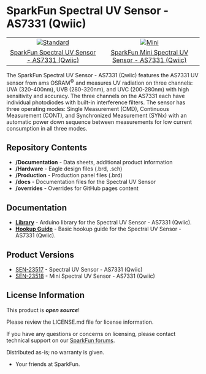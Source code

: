 SparkFun Spectral UV Sensor - AS7331 (Qwiic) 
========================================

<table class="table table-hover table-striped table-bordered">
    <tr align="center">
        <td><a href="https://www.sparkfun.com/products/23517"><img src="https://cdn.sparkfun.com/r/600-600/assets/parts/2/3/8/0/8/23517-Spectral-UV-Sensor_Feature.jpg" alt="Standard"></a></td>
        <td><a href="https://www.sparkfun.com/products/23518"><img src="https://cdn.sparkfun.com/r/600-600/assets/parts/2/3/8/0/9/23518-Spectral-UV-Sensor-Mini_Feature.jpg" alt="Mini"></a></td>
    </tr>
    <tr align="center">
        <td><a href="https://www.sparkfun.com/products/23517">SparkFun Spectral UV Sensor - AS7331 (Qwiic)</a></td>
        <td><a href="https://www.sparkfun.com/products/23518">SparkFun Mini Spectral UV Sensor - AS7331 (Qwiic)</a></td>
    </tr>
</table>

The SparkFun Spectral UV Sensor - AS7331 (Qwiic) features the AS7331 UV sensor from ams OSRAM<sup>&copy;</sup> and measures UV radiation on three channels: UVA (320-400nm), UVB (280-320nm), and UVC (200-280nm) with high sensitivity and accuracy. The three channels on the AS7331 each have individual photodiodes with built-in interference filters. The sensor has three operating modes: Single Measurement (CMD), Continuous Measurement (CONT), and Synchronized Measurement (SYNx) with an automatic power down sequence between measurements for low current consumption in all three modes. 

Repository Contents
-------------------

* **/Documentation** - Data sheets, additional product information
* **/Hardware** - Eagle design files (.brd, .sch)
* **/Production** - Production panel files (.brd)
* **/docs** -  Documentation files for the Spectral UV Sensor
* **/overrides** -  Overrides for GitHub pages content

Documentation
--------------
* **[Library](https://github.com/sparkfun/SparkFun_AS7331_Arduino_Library)** - Arduino library for the Spectral UV Sensor - AS7331 (Qwiic).
* **[Hookup Guide](https://sparkfun.github.io/SparkFun_Spectral_UV_Sensor_AS7331)** - Basic hookup guide for the Spectral UV Sensor - AS7331 (Qwiic).

Product Versions
----------------
* [SEN-23517](https://www.sparkfun.com/products/23517) - Spectral UV Sensor - AS7331 (Qwiic)
* [SEN-23518](https://www.sparkfun.com/products/23518) - Mini Spectral UV Sensor - AS7331 (Qwiic)

License Information
-------------------

This product is _**open source**_! 

Please review the LICENSE.md file for license information. 

If you have any questions or concerns on licensing, please contact technical support on our [SparkFun forums](https://forum.sparkfun.com/viewforum.php?f=152).

Distributed as-is; no warranty is given.

- Your friends at SparkFun.

